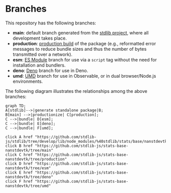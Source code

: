 <!--

@license Apache-2.0

Copyright (c) 2022 The Stdlib Authors.

Licensed under the Apache License, Version 2.0 (the "License");
you may not use this file except in compliance with the License.
You may obtain a copy of the License at

    http://www.apache.org/licenses/LICENSE-2.0

Unless required by applicable law or agreed to in writing, software
distributed under the License is distributed on an "AS IS" BASIS,
WITHOUT WARRANTIES OR CONDITIONS OF ANY KIND, either express or implied.
See the License for the specific language governing permissions and
limitations under the License.

-->

# Branches

This repository has the following branches:

-   **main**: default branch generated from the [stdlib project][stdlib-url], where all development takes place.
-   **production**: [production build][production-url] of the package (e.g., reformatted error messages to reduce bundle sizes and thus the number of bytes transmitted over a network).
-   **esm**: [ES Module][esm-url] branch for use via a `script` tag without the need for installation and bundlers.
-   **deno**: [Deno][deno-url] branch for use in Deno.
-   **umd**: [UMD][umd-url] branch for use in Observable, or in dual browser/Node.js environments.

The following diagram illustrates the relationships among the above branches:

```mermaid
graph TD;
A[stdlib]-->|generate standalone package|B;
B[main] -->|productionize| C[production];
C -->|bundle| D[esm];
C -->|bundle| E[deno];
C -->|bundle| F[umd];

click A href "https://github.com/stdlib-js/stdlib/tree/develop/lib/node_modules/%40stdlib/stats/base/nanstdevtk"
click B href "https://github.com/stdlib-js/stats-base-nanstdevtk/tree/main"
click C href "https://github.com/stdlib-js/stats-base-nanstdevtk/tree/production"
click D href "https://github.com/stdlib-js/stats-base-nanstdevtk/tree/esm"
click E href "https://github.com/stdlib-js/stats-base-nanstdevtk/tree/deno"
click F href "https://github.com/stdlib-js/stats-base-nanstdevtk/tree/umd"
```

[stdlib-url]: https://github.com/stdlib-js/stdlib/tree/develop/lib/node_modules/%40stdlib/stats/base/nanstdevtk
[production-url]: https://github.com/stdlib-js/stats-base-nanstdevtk/tree/production
[deno-url]: https://github.com/stdlib-js/stats-base-nanstdevtk/tree/deno
[umd-url]: https://github.com/stdlib-js/stats-base-nanstdevtk/tree/umd
[esm-url]: https://github.com/stdlib-js/stats-base-nanstdevtk/tree/esm